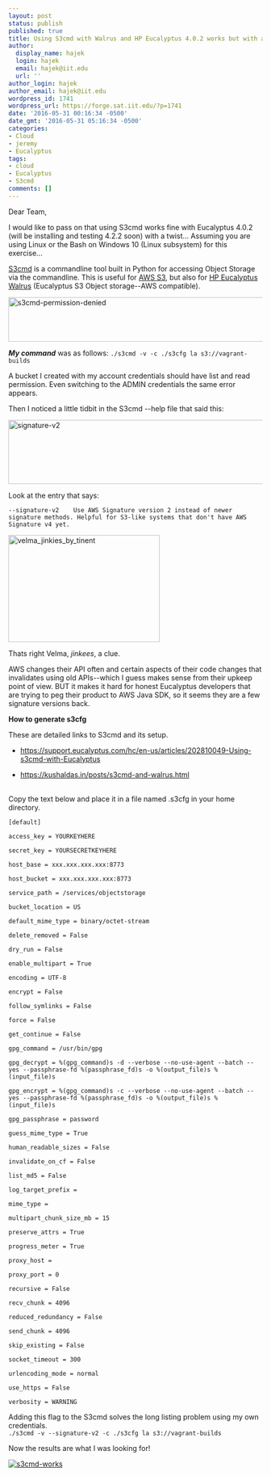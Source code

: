 ```yaml
---
layout: post
status: publish
published: true
title: Using S3cmd with Walrus and HP Eucalyptus 4.0.2 works but with a twist...
author:
  display_name: hajek
  login: hajek
  email: hajek@iit.edu
  url: ''
author_login: hajek
author_email: hajek@iit.edu
wordpress_id: 1741
wordpress_url: https://forge.sat.iit.edu/?p=1741
date: '2016-05-31 00:16:34 -0500'
date_gmt: '2016-05-31 05:16:34 -0500'
categories:
- Cloud
- jeremy
- Eucalyptus
tags:
- cloud
- Eucalyptus
- S3cmd
comments: []
---
```

<p>Dear Team,</p>
<p>  I would like to pass on that using S3cmd works fine with Eucalyptus 4.0.2 (will be installing and testing 4.2.2 soon) with a twist...   Assuming you are using Linux or the Bash on Windows 10 (Linux subsystem) for this exercise...</p>
<p><a href="https://github.com/s3tools/s3cmd">S3cmd</a> is a commandline tool built in Python for accessing Object Storage via the commandline.  This is useful for <a href="https:&#47;&#47;aws.amazon.com&#47;s3&#47;">AWS S3</a>, but also for <a href="http:&#47;&#47;www8.hp.com&#47;us&#47;en&#47;cloud&#47;helion-eucalyptus.html">HP Eucalyptus Walrus</a> (Eucalyptus S3 Object storage--AWS compatible).</p>
<p><a href="https://forge.sat.iit.edu/wp-content/uploads/2016/05/s3cmd-permission-denied.png"><img src="https://forge.sat.iit.edu/wp-content/uploads/2016/05/s3cmd-permission-denied.png" alt="s3cmd-permission-denied" width="847" height="88" class="aligncenter size-full wp-image-1742" /></a></p>
<p><strong><em>My command</em></strong> was as follows: <code>./s3cmd -v -c ./s3cfg la s3://vagrant-builds</code></p>
<p>A bucket I created with my account credentials should have list and read permission.  Even switching to the ADMIN credentials the same error appears.</p>
<p>Then I noticed a little tidbit in the S3cmd --help file that said this:  </p>
<p><a href="https://forge.sat.iit.edu/wp-content/uploads/2016/05/signature-v2.png"><img src="https://forge.sat.iit.edu/wp-content/uploads/2016/05/signature-v2.png" alt="signature-v2" width="817" height="127" class="aligncenter size-full wp-image-1743" /></a></p>
<p>Look at the entry that says:  <code><br />
--signature-v2    Use AWS Signature version 2 instead of newer signature methods. Helpful for S3-like systems that don't have AWS Signature v4 yet.</code> </p>
<p><a href="https://forge.sat.iit.edu/wp-content/uploads/2016/05/velma_jinkies_by_tinent.png"><img src="https://forge.sat.iit.edu/wp-content/uploads/2016/05/velma_jinkies_by_tinent.png" alt="velma_jinkies_by_tinent" width="300" height="212" class="aligncenter size-full wp-image-1746" /></a></p>
<p>Thats right Velma, <em>jinkees</em>, a clue.</p>
<p> AWS changes their API often and certain aspects of their code changes that invalidates using old APIs--which I guess makes sense from their upkeep point of view.  BUT it makes it hard for honest Eucalyptus developers that are trying to peg their product to AWS Java SDK, so it seems they are a few signature versions back.</p>
<p><strong>How to generate s3cfg</strong></p>
<p>These are detailed links to S3cmd and its setup.</p>
<ul>
<li><a href="https://support.eucalyptus.com/hc/en-us/articles/202810049-Using-s3cmd-with-Eucalyptus">https://support.eucalyptus.com/hc/en-us/articles/202810049-Using-s3cmd-with-Eucalyptus</a></li></p>
<li><a href="https://kushaldas.in/posts/s3cmd-and-walrus.html">https://kushaldas.in/posts/s3cmd-and-walrus.html</a></li><br />
</ul></p>
<p>Copy the text below and place it in a file named .s3cfg in your home directory.</p>
<p><code>[default]<br />
access_key = YOURKEYHERE<br />
secret_key = YOURSECRETKEYHERE<br />
host_base = xxx.xxx.xxx.xxx:8773<br />
host_bucket = xxx.xxx.xxx.xxx:8773<br />
service_path = /services/objectstorage<br />
bucket_location = US<br />
default_mime_type = binary/octet-stream<br />
delete_removed = False<br />
dry_run = False<br />
enable_multipart = True<br />
encoding = UTF-8<br />
encrypt = False<br />
follow_symlinks = False<br />
force = False<br />
get_continue = False<br />
gpg_command = /usr/bin/gpg<br />
gpg_decrypt = %(gpg_command)s -d --verbose --no-use-agent --batch --yes --passphrase-fd %(passphrase_fd)s -o %(output_file)s %(input_file)s<br />
gpg_encrypt = %(gpg_command)s -c --verbose --no-use-agent --batch --yes --passphrase-fd %(passphrase_fd)s -o %(output_file)s %(input_file)s<br />
gpg_passphrase = password<br />
guess_mime_type = True<br />
human_readable_sizes = False<br />
invalidate_on_cf = False<br />
list_md5 = False<br />
log_target_prefix =<br />
mime_type =<br />
multipart_chunk_size_mb = 15<br />
preserve_attrs = True<br />
progress_meter = True<br />
proxy_host =<br />
proxy_port = 0<br />
recursive = False<br />
recv_chunk = 4096<br />
reduced_redundancy = False<br />
send_chunk = 4096<br />
skip_existing = False<br />
socket_timeout = 300<br />
urlencoding_mode = normal<br />
use_https = False<br />
verbosity = WARNING</code></p>
<p>Adding this flag to the S3cmd solves the long listing problem using my own credentials.<br />
<code>./s3cmd -v --signature-v2 -c ./s3cfg la s3://vagrant-builds</code></p>
<p>Now the results are what I was looking for!</p>
<p><a href="https://forge.sat.iit.edu/wp-content/uploads/2016/05/s3cmd-works.png"><img src="https://forge.sat.iit.edu/wp-content/uploads/2016/05/s3cmd-works.png" alt="s3cmd-works"  class="aligncenter size-full wp-image-1748" /></a></p>

